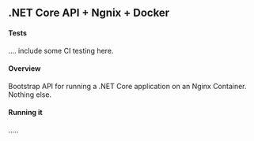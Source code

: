 ## .NET Core API + Ngnix + Docker

#### Tests

.... include some CI testing here.

#### Overview

Bootstrap API for running a .NET Core application on an Nginx Container. Nothing else. 

#### Running it 

.....

